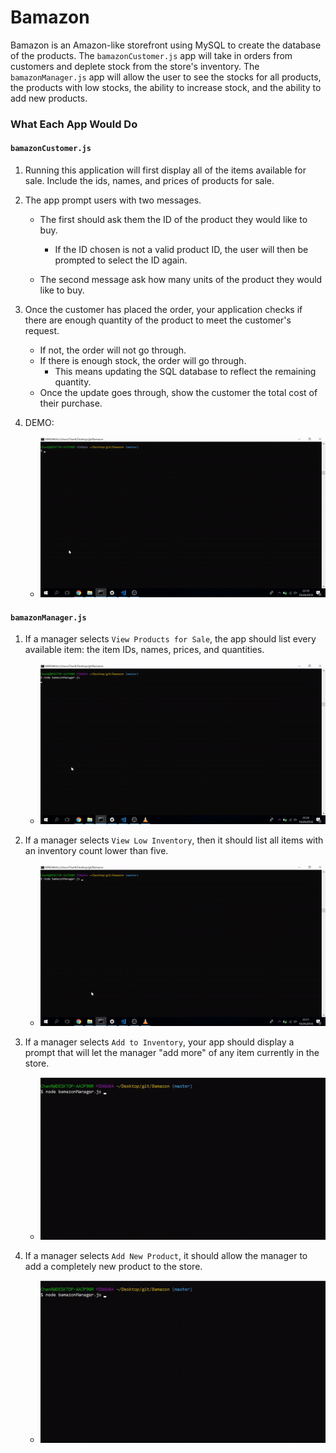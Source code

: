 # Bamazon

Bamazon is an Amazon-like storefront using MySQL to create the database of the products. The `bamazonCustomer.js` app will take in orders from customers and deplete stock from the store's inventory. The `bamazonManager.js` app will allow the user to see the stocks for all products, the products with low stocks, the ability to increase stock, and the ability to add new products. 

### What Each App Would Do

#### `bamazonCustomer.js`

1. Running this application will first display all of the items available for sale. Include the ids, names, and prices of products for sale.

2. The app  prompt users with two messages.

   * The first should ask them the ID of the product they would like to buy.
        * If the ID chosen is not a valid product ID, the user will then be prompted to select the ID again.

   * The second message ask how many units of the product they would like to buy.

3. Once the customer has placed the order, your application checks if there are enough quantity of the product to meet the customer's request.

   * If not, the order will not go through.
   * If there is enough stock, the order will go through.
       * This means updating the SQL database to reflect the remaining quantity.
   * Once the update goes through, show the customer the total cost of their purchase.

4. DEMO:
    * <img src="./images/bamazonCustomer.gif">


#### `bamazonManager.js`
     
1. If a manager selects `View Products for Sale`, the app should list every available item: the item IDs, names, prices, and quantities.
    *  <img src="./images/bamazonManager1.gif">

2. If a manager selects `View Low Inventory`, then it should list all items with an inventory count lower than five.
    *  <img src="./images/bamazonManager2.gif">

3. If a manager selects `Add to Inventory`, your app should display a prompt that will let the manager "add more" of any item currently in the store.
    *  <img src="./images/bamazonManager3.gif">

4. If a manager selects `Add New Product`, it should allow the manager to add a completely new product to the store.
    *  <img src="./images/bamazonManager3.gif">
